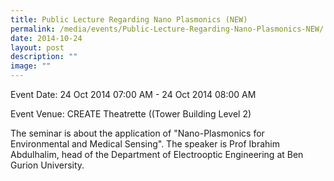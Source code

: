 ```yaml
---
title: Public Lecture Regarding Nano Plasmonics (NEW)
permalink: /media/events/Public-Lecture-Regarding-Nano-Plasmonics-NEW/
date: 2014-10-24
layout: post
description: ""
image: ""
---
```

Event Date: 24 Oct 2014 07:00 AM - 24 Oct 2014 08:00 AM

Event Venue: CREATE Theatrette ((Tower Building Level 2)

The seminar is about the application of "Nano-Plasmonics for Environmental and Medical Sensing". The speaker is Prof Ibrahim Abdulhalim, head of the Department of Electrooptic Engineering at Ben Gurion University.